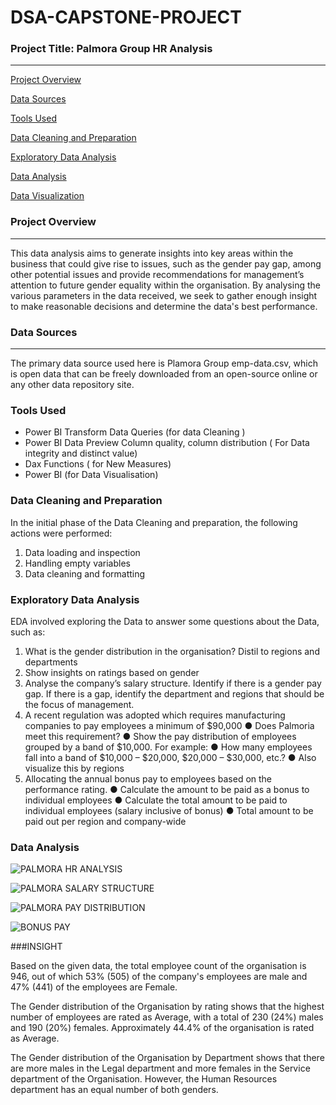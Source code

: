 # DSA-CAPSTONE-PROJECT

### Project Title: Palmora Group HR Analysis
---
[Project Overview](#project-overview)

[Data Sources](#data-sources)

[Tools Used](#tools-used)

[Data Cleaning and Preparation](#data-cleaning-and-preparation)

[Exploratory Data Analysis](#exploratory-data-analysis)

[Data Analysis](#data-analysis)

[Data Visualization](*#data-visualization)

### Project Overview
---
This data analysis aims to generate insights into key areas within the business that could give rise to issues, such as the gender pay gap, among other potential issues and provide recommendations for management’s attention to future gender equality within the organisation. By analysing the various parameters in the data received, we seek to gather enough insight to make reasonable decisions and determine the data's best performance. 

### Data Sources
---
The primary data source used here is Plamora Group emp-data.csv, which is open data that can be freely downloaded from an open-source online or any other data repository site.

### Tools Used

- Power BI Transform Data Queries (for data Cleaning )
-  Power BI Data Preview Column quality, column distribution ( For Data integrity and distinct value)
-  Dax Functions ( for New Measures)
- Power BI (for Data Visualisation)
### Data Cleaning and Preparation

In the initial phase of the Data Cleaning and preparation, the following actions were performed:
1. Data loading and inspection
2. Handling empty variables
3. Data cleaning and formatting
   
### Exploratory Data Analysis

EDA involved exploring the Data to answer some questions about the Data, such as:

1. What is the gender distribution in the organisation? Distil to regions and 
departments 
2. Show insights on ratings based on gender 
3. Analyse the company’s salary structure. Identify if there is a gender pay gap. If there is a gap, identify the department and regions that should be the focus of 
management.
4. A recent regulation was adopted which requires manufacturing companies to pay 
employees a minimum of $90,000 
   ● Does Palmoria meet this requirement? 
   ● Show the pay distribution of employees grouped by a band of $10,000. For example: 
   ● How many employees fall into a band of $10,000 – $20,000, $20,000 – $30,000, 
etc.?
● Also visualize this by regions
5. Allocating the annual bonus pay to employees based on the performance rating.
   ● Calculate the amount to be paid as a bonus to individual employees 
   ●  Calculate the total amount to be paid to individual employees (salary inclusive of 
bonus) 
   ● Total amount to be paid out per region and company-wide
### Data Analysis
   ![PALMORA HR ANALYSIS](https://github.com/user-attachments/assets/f2b58cd7-4e4d-4271-8e3f-00e06f7040c9)

   ![PALMORA SALARY STRUCTURE](https://github.com/user-attachments/assets/20979377-9c53-4b62-9ae9-e0b4904407f6)

   ![PALMORA PAY DISTRIBUTION](https://github.com/user-attachments/assets/f82ad509-23b9-4472-97a0-673ceae99c31)

   ![BONUS PAY](https://github.com/user-attachments/assets/780d0fd5-4563-4032-b269-07900f51b352)
   
###INSIGHT

 Based on the given data, the total employee count of the organisation is 946, out of which 53% (505) of the company's employees are male and 47% (441) of the employees are Female.
 
 The Gender distribution of the Organisation by rating shows that the highest number of employees are rated as Average, with a total of 230 (24%) males and 190 (20%) females. Approximately 44.4% of the organisation is rated as Average.

 The Gender distribution of the Organisation by Department shows that there are more males in the Legal department and more females in the Service department of the Organisation. However, the Human Resources department has an equal number of both genders.

 
 
   




